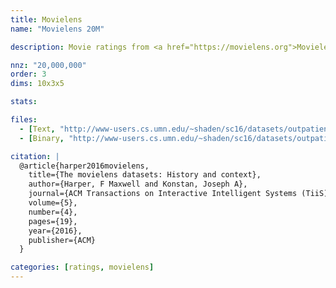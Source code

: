 ```yaml
---
title: Movielens
name: "Movielens 20M"

description: Movie ratings from <a href="https://movielens.org">Movielens</a>.

nnz: "20,000,000"
order: 3
dims: 10x3x5

stats:

files:
  - [Text, "http://www-users.cs.umn.edu/~shaden/sc16/datasets/outpatient3_train.tns"]
  - [Binary, "http://www-users.cs.umn.edu/~shaden/sc16/datasets/outpatient3_train.bin"]

citation: |
  @article{harper2016movielens,
    title={The movielens datasets: History and context},
    author={Harper, F Maxwell and Konstan, Joseph A},
    journal={ACM Transactions on Interactive Intelligent Systems (TiiS)},
    volume={5},
    number={4},
    pages={19},
    year={2016},
    publisher={ACM}
  }

categories: [ratings, movielens]
---
```

